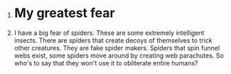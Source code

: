 1. # My greatest fear
2. I have a big fear of spiders. These are some extremely intelligent insects. There are spiders that create decoys of themselves to trick other creatures. They are fake spider makers. Spiders that spin funnel webs exist, some spiders move around by creating web parachutes. So who's to say that they won't use it to obliterate entire humans?
